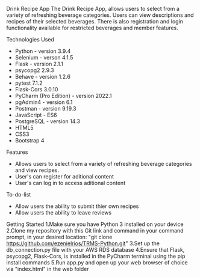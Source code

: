 
Drink Recipe App
The Drink Recipe App, allows users to select from a variety of refreshing beverage categories. Users can view descriptions and recipes of their selected beverages. There is also registration and login functionality available for restricted beverages and member features.

Technologies Used
- Python - version 3.9.4
- Selenium - verson 4.1.5
- Flask - version 2.1.1
- psycopg2 2.9.3
- Behave - version 1.2.6
- pytest 7.1.2
- Flask-Cors 3.0.10
- PyCharm (Pro Edition) - version 2022.1
- pgAdmin4 - version 6.1
- Postman - version 9.19.3
- JavaScript - ES6
- PostgreSQL - version 14.3
- HTML5
- CSS3
- Bootstrap 4

Features
- Allows users to select from a variety of refreshing beverage categories and view recipes.
- User's can register for aditional content
- User's can log in to access aditional content

To-do-list
- Allow users the ability to submit thier own recipes
- Allow users the ability to leave reviews 

Getting Started
1.Make sure you have Python 3 installed on your device
2.Clone my repository with this Git link and command in your command prompt, in your desired location: "git clone https://github.com/ezenielrios/TRMS-Python.git"
3.Set up the db_connection.py file with your AWS RDS database
4.Ensure that Flask, psycopg2, Flask-Cors, is installed in the PyCharm terminal using the pip install commands
5.Run app.py and open up your web browser of choice via "index.html" in the web folder
